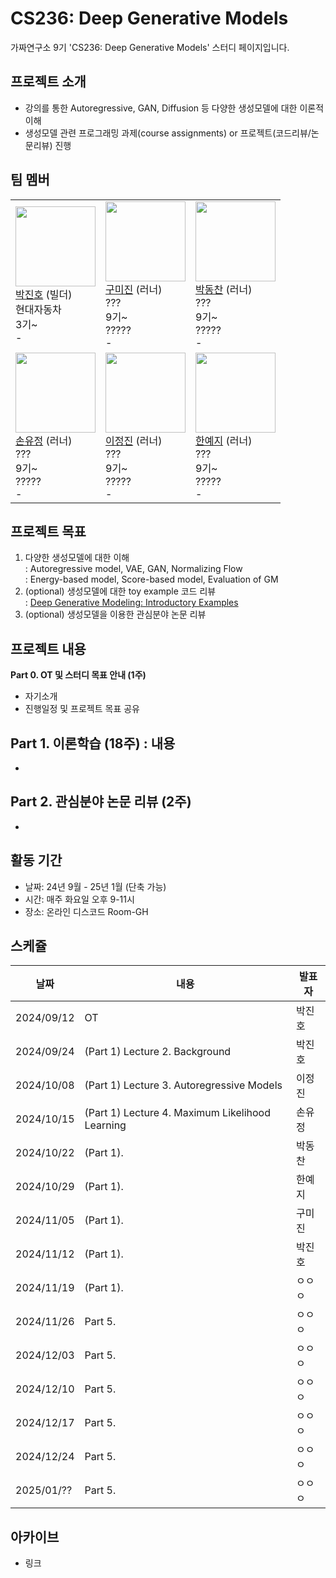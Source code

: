 # CS236: Deep Generative Models
가짜연구소 9기 'CS236: Deep Generative Models' 스터디 페이지입니다.

## 프로젝트 소개
- 강의를 통한 Autoregressive, GAN, Diffusion 등 다양한 생성모델에 대한 이론적 이해
- 생성모델 관련 프로그래밍 과제(course assignments) or 프로젝트(코드리뷰/논문리뷰) 진행

## 팀 멤버
|  | | |
|---|------|-------|
|   <img src = "https://media.licdn.com/dms/image/v2/C5603AQHyqyMWYdPxSg/profile-displayphoto-shrink_400_400/profile-displayphoto-shrink_400_400/0/1590165964786?e=1730937600&v=beta&t=XN0ZpXekOHzw47T2DrOesIAYdF1eL-rzM8oqaoX8b20" width="128px;"/> <br/> [박진호](https://www.linkedin.com/in/jinho-park-9010) (빌더) <br/> 현대자동차 <br/> 3기~ <br/> - <br/> |  <img src = "https://img1.daumcdn.net/thumb/R1280x0.fjpg/?fname=http://t1.daumcdn.net/brunch/service/user/cnoC/image/kQMuuagu-nSEu5MvmcSPrOI0nAk" width="128px;"/> <br/> [구미진](https://www.linkedin.com/in/jinho-park-9010) (러너) <br/> ??? <br/> 9기~ <br/> ????? <br/>  - <br/> |   <img src = "https://img1.daumcdn.net/thumb/R1280x0.fjpg/?fname=http://t1.daumcdn.net/brunch/service/user/cnoC/image/kQMuuagu-nSEu5MvmcSPrOI0nAk" width="128px;"/> <br/> [박동찬](https://www.linkedin.com/in/jinho-park-9010) (러너) <br/> ??? <br/> 9기~ <br/> ????? <br/> - <br/> |
|   <img src = "https://img1.daumcdn.net/thumb/R1280x0.fjpg/?fname=http://t1.daumcdn.net/brunch/service/user/cnoC/image/kQMuuagu-nSEu5MvmcSPrOI0nAk" width="128px;"/> <br/> [손유정](https://www.linkedin.com/in/jinho-park-9010) (러너) <br/> ???<br/> 9기~ <br/> ????? <br/> - <br/> |  <img src = "https://img1.daumcdn.net/thumb/R1280x0.fjpg/?fname=http://t1.daumcdn.net/brunch/service/user/cnoC/image/kQMuuagu-nSEu5MvmcSPrOI0nAk" width="128px;"/> <br/> [이정진](https://www.linkedin.com/in/jinho-park-9010) (러너) <br/> ??? <br/> 9기~ <br/> ????? <br/> - <br/>|   <img src = "https://img1.daumcdn.net/thumb/R1280x0.fjpg/?fname=http://t1.daumcdn.net/brunch/service/user/cnoC/image/kQMuuagu-nSEu5MvmcSPrOI0nAk" width="128px;"/> <br/> [한예지](https://www.linkedin.com/in/jinho-park-9010) (러너) <br/> ??? <br/> 9기~ <br/> ????? <br/> - <br/> |

## 프로젝트 목표
1. 다양한 생성모델에 대한 이해 <br/>
    : Autoregressive model, VAE, GAN, Normalizing Flow <br/>
    : Energy-based model, Score-based model, Evaluation of GM <br/>
2. (optional) 생성모델에 대한 toy example 코드 리뷰 <br/>
    : [Deep Generative Modeling: Introductory Examples](https://github.com/jmtomczak/intro_dgm) <br/>
3. (optional) 생성모델을 이용한 관심분야 논문 리뷰

## 프로젝트 내용
**Part 0. OT 및 스터디 목표 안내 (1주)**
  - 자기소개 
  - 진행일정 및 프로젝트 목표 공유

**Part 1. 이론학습 (18주) : 내용**
  - 
  - 

**Part 2. 관심분야 논문 리뷰 (2주)**
  - 
  - 

## 활동 기간
- 날짜: 24년 9월 - 25년 1월 (단축 가능)
- 시간: 매주 화요일 오후 9-11시
- 장소: 온라인 디스코드 Room-GH

## 스케쥴

| 날짜 | 내용 | 발표자 | 
| ---------- | --------------------------------------------------------------------------- | ----- |
| 2024/09/12 |  OT                                                                         | 박진호 |
| 2024/09/24 |  (Part 1) Lecture 2. Background                                             | 박진호 | 
| 2024/10/08 |  (Part 1) Lecture 3. Autoregressive Models                                  | 이정진 | 
| 2024/10/15 |  (Part 1) Lecture 4. Maximum Likelihood Learning                            | 손유정 | 
| 2024/10/22 |  (Part 1).                                                                  | 박동찬 | 
| 2024/10/29 |  (Part 1).                                                                  | 한예지 | 
| 2024/11/05 |  (Part 1).                                                                  | 구미진 | 
| 2024/11/12 |  (Part 1).                                                                  | 박진호 | 
| 2024/11/19 |  (Part 1).                                                                  | ㅇㅇㅇ | 
| 2024/11/26 |  Part 5.                                                                    | ㅇㅇㅇ | 
| 2024/12/03 |  Part 5.                                                                    | ㅇㅇㅇ | 
| 2024/12/10 |  Part 5.                                                                    | ㅇㅇㅇ | 
| 2024/12/17 |  Part 5.                                                                    | ㅇㅇㅇ | 
| 2024/12/24 |  Part 5.                                                                    | ㅇㅇㅇ | 
| 2025/01/?? |  Part 5.                                                                    | ㅇㅇㅇ | 


## 아카이브
- 링크
